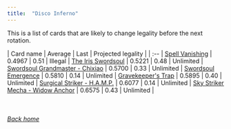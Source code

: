 ```yaml
---
title:  "Disco Inferno"
---
```


This is a list of cards that are likely to change legality before the next rotation.

| Card name | Average | Last | Projected legality |
| :-- |
[Spell Vanishing](https://db.ygoprodeck.com/card/?search=Spell%20Vanishing) | 0.4967 | 0.51 | Illegal |
[The Iris Swordsoul](https://db.ygoprodeck.com/card/?search=The%20Iris%20Swordsoul) | 0.5221 | 0.48 | Unlimited |
[Swordsoul Grandmaster - Chixiao](https://db.ygoprodeck.com/card/?search=Swordsoul%20Grandmaster%20-%20Chixiao) | 0.5700 | 0.33 | Unlimited |
[Swordsoul Emergence](https://db.ygoprodeck.com/card/?search=Swordsoul%20Emergence) | 0.5810 | 0.14 | Unlimited |
[Gravekeeper's Trap](https://db.ygoprodeck.com/card/?search=Gravekeeper's%20Trap) | 0.5895 | 0.40 | Unlimited |
[Surgical Striker - H.A.M.P.](https://db.ygoprodeck.com/card/?search=Surgical%20Striker%20-%20H.A.M.P.) | 0.6077 | 0.14 | Unlimited |
[Sky Striker Mecha - Widow Anchor](https://db.ygoprodeck.com/card/?search=Sky%20Striker%20Mecha%20-%20Widow%20Anchor) | 0.6575 | 0.43 | Unlimited |

<br>

###### [Back home](index)